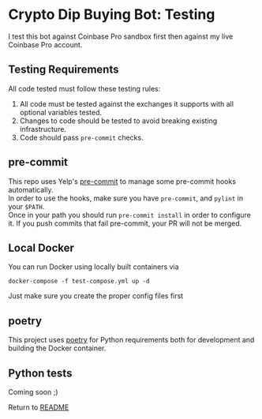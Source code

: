Crypto Dip Buying Bot: Testing
==============================
I test this bot against Coinbase Pro sandbox first then against my live Coinbase Pro account.

Testing Requirements
--------------------
All code tested must follow these testing rules:

1. All code must be tested against the exchanges it supports with all optional variables tested.
2. Changes to code should be tested to avoid breaking existing infrastructure.
3. Code should pass `pre-commit` checks.

pre-commit
----------
This repo uses Yelp's [pre-commit](https://pre-commit.com/) to manage some pre-commit hooks automatically.  
In order to use the hooks, make sure you have `pre-commit`, and `pylint` in your `$PATH`.  
Once in your path you should run `pre-commit install` in order to configure it. If you push commits that fail pre-commit, your PR will
not be merged.

Local Docker
------------
You can run Docker using locally built containers via

    docker-compose -f test-compose.yml up -d

Just make sure you create the proper config files first

poetry
------
This project uses [poetry](https://python-poetry.org/) for Python requirements
both for development and building the Docker container.

Python tests
------------
Coming soon ;)

Return to [README](README.md)
